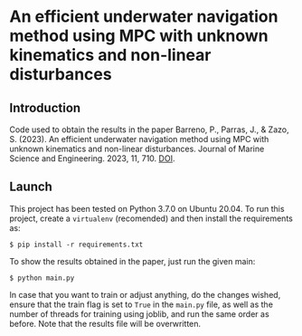 # An efficient underwater navigation method using MPC with unknown kinematics and non-linear disturbances

## Introduction

Code used to obtain the results in the paper Barreno, P., Parras, J., & Zazo, S. (2023). An efficient underwater navigation method using MPC with unknown kinematics and non-linear disturbances. Journal of Marine Science and Engineering. 2023, 11, 710. [DOI](https://doi.org/10.3390/jmse11040710).

## Launch

This project has been tested on Python 3.7.0 on Ubuntu 20.04. To run this project, create a `virtualenv` (recomended) and then install the requirements as:

```
$ pip install -r requirements.txt
```

To show the results obtained in the paper, just run the given main:
```
$ python main.py
```

In case that you want to train or adjust anything, do the changes wished, ensure that the train flag is set to `True` in the `main.py` file, as well as the number of threads for training using joblib, and run the same order as before. Note that the results file will be overwritten. 
